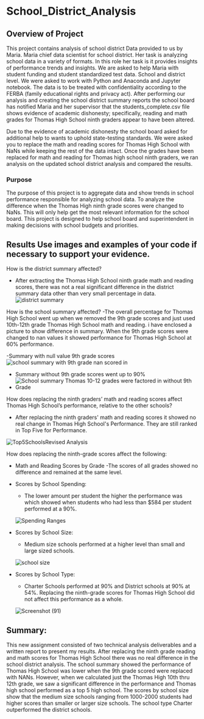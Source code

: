 # School_District_Analysis

## Overview of Project
This project contains analysis of school district Data provided to us by Maria. Maria chief data scientist for school district. Her task is analyzing school data in a variety of formats. In this role her task is it provides insights of performance trends and insights. We are asked to help Maria with student funding and student standardized test data. School and district level. We were asked to work with Python and Anaconda and Jupyter notebook. The data is to be treated with confidentiality according to the FERBA (family educational rights and privacy act). After performing our analysis and creating the school district summary reports the school board has notified Maria and her supervisor that the students_complete.csv file shows evidence of academic dishonesty; specifically, reading and math grades for Thomas High School ninth graders appear to have been altered. 

Due to the evidence of academic dishonesty the school board asked for additional help to wants to uphold state-testing standards. We were asked you to replace the math and reading scores for Thomas High School with NaNs while keeping the rest of the data intact. Once the grades have been replaced for math and reading for Thomas high school ninth graders, we ran analysis on the updated school district analysis and compared the results. 

### Purpose
The purpose of this project is to aggregate data and show trends in school performance responsible for analyzing school data. To analyze the difference when the Thomas High ninth grade scores were changed to NaNs. This will only help get the most relevant information for the school board. This project is designed to help school board and superintendent in making decisions with school budgets and priorities. 

## Results  Use images and examples of your code if necessary to support your evidence.
How is the district summary affected?
- After extracting the Thomas High School ninth grade math and reading scores, there was not a real significant difference in the district summary data other than very small     percentage in data.
![district summary](https://user-images.githubusercontent.com/94208810/144725302-69f99866-48a1-4b03-81a2-12cd0dd95292.png)

How is the school summary affected?
-The overall percentage for Thomas High School went up when we removed the 9th grade scores and just used 10th-12th grade Thomas High School math and reading. i have enclosed a picture to show difference in summary. When the 9th grade scores were changed to nan values it showed performance for Thomas High School at 60% performance. 

-Summary with null value 9th grade scores
![school summary with 9th grade nan scored in](https://user-images.githubusercontent.com/94208810/144725113-6e95a03b-084e-42ec-8e4b-ae0c2f56dfd7.png)

- Summary without 9th grade scores went up to 90% 
- ![School summary Thomas 10-12 grades were factored in without 9th Grade](https://user-images.githubusercontent.com/94208810/144725054-0aab658d-d93c-40f8-971a-9600a7c96175.png)

How does replacing the ninth graders’ math and reading scores affect Thomas High School’s performance, relative to the other schools?

- After replacing the ninth graders' math and reading scores it showed no real change in Thomas High School's Performance. They are still ranked in Top Five for Performance. 

![Top5SchoolsRevised Analysis](https://user-images.githubusercontent.com/94208810/144724084-07564d32-e6c4-4912-84ad-1684733d6557.png)

How does replacing the ninth-grade scores affect the following:

- Math and Reading Scores by Grade
  -The scores of all grades showed no difference and remained at the same level.

- Scores by School Spending: 
    - The lower amount per student the higher the performance was which showed when students who had less than $584 per student performed at a 90%. 
  
  ![Spending Ranges](https://user-images.githubusercontent.com/94208810/144724588-54a332d1-d410-4077-9329-45de56806ed6.png)

  
- Scores by School Size: 
  - Medium size schools performed at a higher level than small and large sized schools. 
  
  ![school size](https://user-images.githubusercontent.com/94208810/144724562-0a8053ef-2253-4eed-b386-bbecabeb26f4.png)
    
- Scores by School Type: 
  - Charter Schools performed at 90% and District schools at 90% at 54%. Replacing the ninth-grade scores for Thomas High School did not affect this performance as a whole. 
  
  ![Screenshot (91)](https://user-images.githubusercontent.com/94208810/144724375-7b363520-02c2-4124-94a0-cdb2bfdf9dd5.png)

## Summary: 

This new assignment consisted of two technical analysis deliverables and a written report to present my results. After replacing the ninth grade reading and math scores for Thomas High School there was no real difference in the school district analysis. The school summary showed the performance of Thomas High School was lower when the 9th grade scored were replaced with NANs. However, when we calculated just the Thomas High 10th thru 12th grade, we saw a significant difference in the performance and Thomas high school performed as a top 5 high school. The scores by school size show that the medium size schools ranging from 1000-2000 students had higher scores than smaller or larger size schools. The school type Charter outperformed the district schools.
